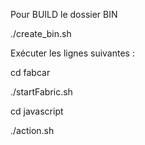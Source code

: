 
 Pour BUILD le dossier BIN

./create_bin.sh

Exécuter les lignes suivantes : 

cd fabcar

./startFabric.sh

cd javascript

./action.sh

